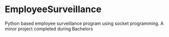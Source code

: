 # EmployeeSurveillance
Python based employee surveillance program using socket programming.
A minor project completed during Bachelors
